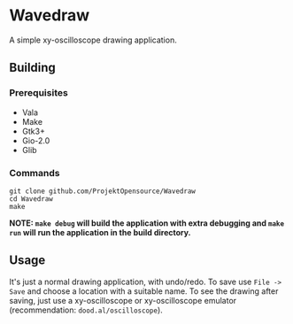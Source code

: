 # Wavedraw
A simple xy-oscilloscope drawing application.

## Building
  ### Prerequisites
   - Vala
   - Make
   - Gtk3+
   - Gio-2.0
   - Glib
  
  ### Commands
    git clone github.com/ProjektOpensource/Wavedraw
    cd Wavedraw
    make
   **NOTE: `make debug` will build the application with extra debugging and `make run` will run the application in the build directory.**
   
## Usage
It's just a normal drawing application, with undo/redo.
To save use `File -> Save` and choose a location with a suitable name.
To see the drawing after saving, just use a xy-oscilloscope or xy-oscilloscope emulator (recommendation: `dood.al/oscilloscope`).
